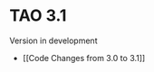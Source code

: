 <!--
author:
    - 'Joel Bout'
created_at: '2015-12-15 17:41:48'
updated_at: '2015-12-15 17:41:48'
-->

TAO 3.1
=======

Version in development

-   [[Code Changes from 3.0 to 3.1]]

